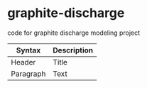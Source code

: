 # graphite-discharge
code for graphite discharge modeling project

| Syntax      | Description |
| ----------- | ----------- |
| Header      | Title       |
| Paragraph   | Text        |